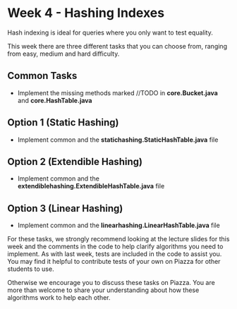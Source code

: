 # Week 4 - Hashing Indexes

Hash indexing is ideal for queries where you only want to test equality. 

This week there are three different tasks that you can choose from, ranging from easy, medium and hard difficulty.

## Common Tasks
* Implement the missing methods marked //TODO in **core.Bucket.java** and **core.HashTable.java**

## Option 1 (Static Hashing)
* Implement common and the **statichashing.StaticHashTable.java** file

## Option 2 (Extendible Hashing)
* Implement common and the **extendiblehashing.ExtendibleHashTable.java** file

## Option 3 (Linear Hashing)
* Implement common and the **linearhashing.LinearHashTable.java** file

For these tasks, we strongly recommend looking at the lecture slides for this week and the comments in the code to help clarify algorithms you need to implement. As with last week, tests are included in the code to assist you. You may find it helpful to contribute tests of your own on Piazza for other students to use.

Otherwise we encourage you to discuss these tasks on Piazza. You are more than welcome to share your understanding about how these algorithms work to help each other.